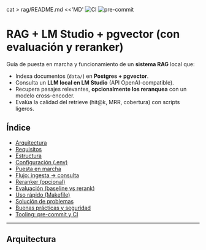 cat > rag/README.md <<'MD'
![CI](https://github.com/Ayax111/ai-stack/actions/workflows/ci.yml/badge.svg)
![pre-commit](https://github.com/Ayax111/ai-stack/actions/workflows/pre-commit.yml/badge.svg)

# RAG + LM Studio + pgvector (con evaluación y reranker)

Guía de puesta en marcha y funcionamiento de un **sistema RAG** local que:
- Indexa documentos (`data/`) en **Postgres + pgvector**.
- Consulta un **LLM local en LM Studio** (API OpenAI-compatible).
- Recupera pasajes relevantes, **opcionalmente los reranquea** con un modelo cross-encoder.
- Evalúa la calidad del retrieve (hit@k, MRR, cobertura) con scripts ligeros.

## Índice
- [Arquitectura](#arquitectura)
- [Requisitos](#requisitos)
- [Estructura](#estructura)
- [Configuración (.env)](#configuración-env)
- [Puesta en marcha](#puesta-en-marcha)
- [Flujo: ingesta → consulta](#flujo-ingesta--consulta)
- [Reranker (opcional)](#reranker-opcional)
- [Evaluación (baseline vs rerank)](#evaluación-baseline-vs-rerank)
- [Uso rápido (Makefile)](#uso-rápido-makefile)
- [Solución de problemas](#solución-de-problemas)
- [Buenas prácticas y seguridad](#buenas-prácticas-y-seguridad)
- [Tooling: pre-commit y CI](#tooling-pre-commit-y-ci)

---

## Arquitectura
